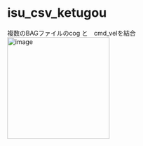 # isu_csv_ketugou

複数のBAGファイルのcog と　cmd_velを結合
<img width="233" alt="image" src="https://user-images.githubusercontent.com/25544609/190155683-8f6b2a0c-f6b2-4676-8cec-093adb15c2d8.png">
